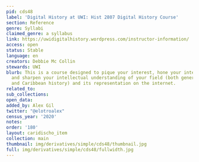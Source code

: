 ```yaml
---
pid: cds48
label: 'Digital History at UWI: Hist 2807 Digital History Course'
section: Reference
genre: Syllabi
claimed_genre: a syllabus
link: https://uwidigitalhistory.wordpress.com/instructor-information/
access: open
status: Stable
language: en
creators: Debbie Mc Collin
stewards: UWI
blurb: This is a course designed to pique your interest, hone your internet skills
  and sharpen your intellectual understanding of your field (both general history
  and Caribbean history) and its representation on the internet.
related_to:
sub_collections:
open_data:
added_by: Alex Gil
twitter: "@elotroalex"
census_year: '2020'
notes:
order: '180'
layout: caridischo_item
collection: main
thumbnail: img/derivatives/simple/cds48/thumbnail.jpg
full: img/derivatives/simple/cds48/fullwidth.jpg
---
```

